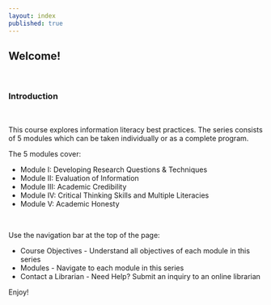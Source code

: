```yaml
---
layout: index
published: true
---
```


<h2>Welcome!</h2>
<br> 
<h3>Introduction</h3>
<br> 

This course explores information literacy best practices.  The series consists of 5 modules which can be taken individually or as a complete program.
<br> 

The 5 modules cover: 
<br> 

* Module I: Developing Research Questions & Techniques
* Module II: Evaluation of Information
* Module III: Academic Credibility
* Module IV: Critical Thinking Skills and Multiple Literacies
* Module V: Academic Honesty
<br> 

Use the navigation bar at the top of the page:
<br> 

* Course Objectives - Understand all objectives of each module in this series
* Modules - Navigate to each module in this series
* Contact a Librarian - Need Help? Submit an inquiry to an online librarian 

<p>Enjoy!<p/>
